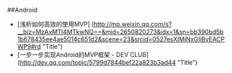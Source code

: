 
##Android


* [浅析如何高效的使用MVP] (http://mp.weixin.qq.com/s?__biz=MzAxMTI4MTkwNQ==&mid=2650820273&idx=1&sn=bb390bd5b1b678435ee4ae5014c651d2&scene=23&srcid=0527esXIMjNxGIiBvEACPWP9#rd  "Title")
* [一步一步实现Android的MVP框架 - DEV CLUB] (http://dev.qq.com/topic/5799d7844bef22a823b3ad44  "Title")
